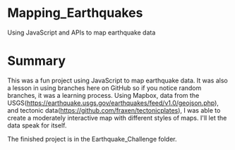 # Mapping_Earthquakes
Using JavaScript and APIs to map earthquake data


# Summary
This was a fun project using JavaScript to map earthquake data. It was also a lesson in using branches here on GitHub so if you notice random branches, it was a learning process.
Using Mapbox, data from the USGS(https://earthquake.usgs.gov/earthquakes/feed/v1.0/geojson.php), and tectonic data(https://github.com/fraxen/tectonicplates), I was able to 
create a moderately interactive map with different styles of maps. I'll let the data speak for itself.

The finished project is in the Earthquake_Challenge folder.
